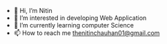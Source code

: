 - 👋 Hi, I’m Nitin
- 👀 I’m interested in developing Web Application
- 🌱 I’m currently learning computer Science
- 📫 How to reach me thenitinchauhan01@gmail.com

<!---
Nitin011001/Nitin011001 is a ✨ special ✨ repository because its `README.md` (this file) appears on your GitHub profile.
You can click the Preview link to take a look at your changes.
--->
